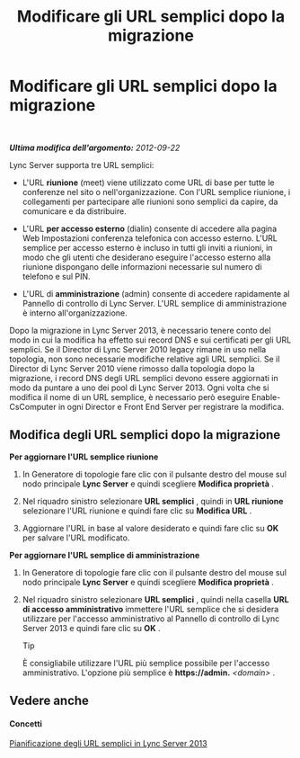 ﻿---
title: Modificare gli URL semplici dopo la migrazione
TOCTitle: Modificare gli URL semplici dopo la migrazione
ms:assetid: addb0dc8-8324-42b1-9a00-f4bd14fdf5c0
ms:mtpsurl: https://technet.microsoft.com/it-it/library/JJ721844(v=OCS.15)
ms:contentKeyID: 49887701
ms.date: 08/24/2015
mtps_version: v=OCS.15
ms.translationtype: HT
---

# Modificare gli URL semplici dopo la migrazione

 

_**Ultima modifica dell'argomento:** 2012-09-22_

Lync Server supporta tre URL semplici:

  - L'URL **riunione** (meet) viene utilizzato come URL di base per tutte le conferenze nel sito o nell'organizzazione. Con l'URL semplice riunione, i collegamenti per partecipare alle riunioni sono semplici da capire, da comunicare e da distribuire.

  - L'URL **per accesso esterno** (dialin) consente di accedere alla pagina Web Impostazioni conferenza telefonica con accesso esterno. L'URL semplice per accesso esterno è incluso in tutti gli inviti a riunioni, in modo che gli utenti che desiderano eseguire l'accesso esterno alla riunione dispongano delle informazioni necessarie sul numero di telefono e sul PIN.

  - L'URL di **amministrazione** (admin) consente di accedere rapidamente al Pannello di controllo di Lync Server. L'URL semplice di amministrazione è interno all'organizzazione.

Dopo la migrazione in Lync Server 2013, è necessario tenere conto del modo in cui la modifica ha effetto sui record DNS e sui certificati per gli URL semplici. Se il Director di Lync Server 2010 legacy rimane in uso nella topologia, non sono necessarie modifiche relative agli URL semplici. Se il Director di Lync Server 2010 viene rimosso dalla topologia dopo la migrazione, i record DNS degli URL semplici devono essere aggiornati in modo da puntare a uno dei pool di Lync Server 2013. Ogni volta che si modifica il nome di un URL semplice, è necessario però eseguire Enable-CsComputer in ogni Director e Front End Server per registrare la modifica.

## Modifica degli URL semplici dopo la migrazione

**Per aggiornare l'URL semplice riunione**

1.  In Generatore di topologie fare clic con il pulsante destro del mouse sul nodo principale **Lync Server** e quindi scegliere **Modifica proprietà** .

2.  Nel riquadro sinistro selezionare **URL semplici** , quindi in **URL riunione** selezionare l'URL riunione e quindi fare clic su **Modifica URL** .

3.  Aggiornare l'URL in base al valore desiderato e quindi fare clic su **OK** per salvare l'URL modificato.

**Per aggiornare l'URL semplice di amministrazione**

1.  In Generatore di topologie fare clic con il pulsante destro del mouse sul nodo principale **Lync Server** e quindi scegliere **Modifica proprietà** .

2.  Nel riquadro sinistro selezionare **URL semplici** , quindi nella casella **URL di accesso amministrativo** immettere l'URL semplice che si desidera utilizzare per l'accesso amministrativo al Pannello di controllo di Lync Server 2013 e quindi fare clic su **OK** .
    
    > [!tip]  
    > È consigliabile utilizzare l'URL più semplice possibile per l'accesso amministrativo. L'opzione più semplice è <strong>https://admin.</strong> <em>&lt;domain&gt;</em> .

## Vedere anche

#### Concetti

[Pianificazione degli URL semplici in Lync Server 2013](lync-server-2013-planning-for-simple-urls.md)

